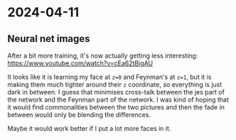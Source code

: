 # 2024-04-11

## Neural net images

After a bit more training, it's now actually getting less interesting: https://www.youtube.com/watch?v=cEa62tBigAU

It looks like it is learning my face at `z=0` and Feynman's at `z=1`, but it is making them much tighter around their `z`
coordinate, so everything is just dark in between. I guess that minimises cross-talk between the jes part of the network
and the Feynman part of the network. I was kind of hoping that it would find commonalities between the two pictures and then
the fade in between would only be blending the differences.

Maybe it would work better if I put a lot more faces in it.
